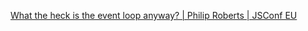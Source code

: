 

[What the heck is the event loop anyway? | Philip Roberts | JSConf EU](https://www.youtube.com/watch?v=8aGhZQkoFbQ&ab_channel=JSConf)